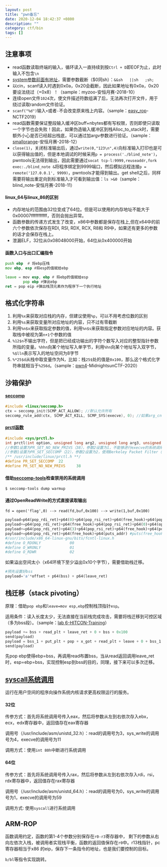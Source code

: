 ```yaml
---
layout: post
title: "pwn备忘"
date: 2020-12-04 18:42:37 +0800
description: ""
category: ctf/bin
tags: []
---
```


## 注意事项

- read函数读取终端的输入，循环读入一直持续到按`Ctrl + D`即EOF为止，此时输入不包含`\n`
- [system参数前面有地址](https://blog.csdn.net/qq_35429581/article/details/78231443)，需要参数截断（$0同sh）：`&&sh   ||sh   ;sh; `
- 以cin，scanf读入时遇到0x0a，0x20会截断，因此如果地址有0x0a，0x20要设法绕过（+0x8）！（sample：myzoo-安恒月赛-2018-10）
- 连续open文件`1024`次，使文件描述符数组满了后，无法再次打开文件，用于绕过读取random文件验证。
- `scanf("%d")`输入`+`或者`-`不会改变原来栈上内容。（sample：[easy_rop](http://ctf.njupt.edu.cn/298.htm)-NCTF2019）
- read函数需要保证整段输入缓冲区buff+nbytes都有写权限，否则即使只读取一个字节也会失败！因此，如果伪造输入缓冲区到栈Alloc_to_stack时，需要额外小心是否已经超出栈底，可以通过加argv参数进行验证。（sample：[smallorange](http://myhackerworld.top/2018/12/26/%E5%AE%89%E6%81%92%E6%9D%AF12%E6%9C%88%E6%9C%88%E8%B5%9B-pwn/)-安恒月赛-2018-12）
- `close(1)`，关闭标准输出后，通过`write(0,"123\n",4)`向标准输入打印也是可以获得输出值的，但是本地调试的时候采用`p = process('./blind_note')`，pwntools无法得到输出，因此需要通过`socat tcp-l:9999,reuseaddr,fork exec:./blind_note &`将程序绑定到9999端口，然后模拟远程连接`p = remote('127.0.0.1', 9999)`，pwntools才能得到输出。get shell之后，同样需要将输出重定向到标准输入才可看到输出值：`ls >&0`（sample：blind_note-安恒月赛-2018-11）

#### linux_64与linux_86的区别

- 内存地址的范围由32位变成了64位。但是可以使用的内存地址不能大于0x00007fffffffffff，否则会抛出异常。
- 函数参数的传递方式发生了改变，x86中参数都是保存在栈上,但在x64中的前六个参数依次保存在RDI, RSI, RDX, RCX, R8和 R9中，如果还有更多的参数的话才会保存在栈上。
- 泄漏ELF，32位从0x08048000开始，64位从0x400000开始

#### 函数入口与出口汇编指令

```asm
push ebp  # 将ebp压栈
mov ebp, esp #将esp的值赋给ebp

leave = mov esp, ebp # 将ebp的值赋给esp
        pop ebp #弹出ebp
ret = pop eip #弹出栈顶元素作为程序下一个执行地址
```

## 格式化字符串

1. 利用`%x`来获取对应栈的内存，但建议使用`%p`，可以不用考虑位数的区别
2. 利用`%s`来获取变量所对应地址的内容，只不过有零截断
3. 利用`%n$x`来获取指定参数的值，利用`%n$s`来获取指定参数对应地址的内容。获取栈中被视为第`n+1`个参数的值
4. `%12$n`不输出字符，但是把已经成功输出的字符个数写入对应的整型指针参数所指的变量。`%hhn`向某个地址写入单字节，利用`%hn`向某个地址写入双字节，`%$lln`表示写入的地址空间为8字节
5. `%*25$d`从栈中取变量作为N，比如：栈`25$`处的值是`0x100`，那么这个格式化字符串就相当于`%256d`。（sample：[pwn4](http://taqini.space/2020/04/05/MidnightsunCTF-2020-pwn-pwn4)-MidnightsunCTF-2020）

## 沙箱保护

#### [seccomp](https://veritas501.space/2018/05/05/seccomp%E5%AD%A6%E4%B9%A0%E7%AC%94%E8%AE%B0/)

```c
#include <linux/seccomp.h>
ctx = seccomp_init(SCMP_ACT_ALLOW); //默认允许所有
seccomp_rule_add(ctx, SCMP_ACT_KILL, SCMP_SYS(execve), 0); //如果arg_cnt不为0,那arg_cnt表示后面限制的参数的个数,也就是只有调用execve,且参数满足要求时,才会拦截syscall.
```

#### [prctl函数](http://www.secwk.com/2019/09/20/6564/)

```c
#include <sys/prctl.h>
int prctl(int option, unsigned long arg2, unsigned long arg3, unsigned long arg4, unsigned long arg5);
//参数1设置为PR_SET_NO_NEW_PRIVS（38），参数2设置为1，不能够进行execve的系统调用
//参数1设置为PR_SET_SECCOMP（22），参数2设置为2，使用Berkeley Packet Filter（BPF）设置seccomp沙箱规则
/** /usr/include/linux/prctl.h **/
#define PR_SET_SECCOMP  22
#define PR_SET_NO_NEW_PRIVS     38
```

#### 借助[seccomp-tools](https://github.com/david942j/seccomp-tools)检查禁用的系统调用

```shell
$ seccomp-tools dump warmup
```

#### 通过OpenReadWrite的方式直接读取输出

`fd = open('flag',0) --> read(fd,buf,0x100) --> write(1,buf,0x100)`

```python
payload=p64(pop_rdi_ret)+p64(0)+p64(pop_rsi_ret)+p64(free_hook)+p64(pop_rdx_ret)+p64(4)+p64(read_addr) #read(0, free_hook, 4)，没开pie保护可选用bss，开启所有保护时，借助free_hook作为输入输出缓冲区
payload+=p64(pop_rdi_ret)+p64(free_hook)+p64(pop_rsi_ret)+p64(0)+p64(open_addr) #open(free_hook, O_RDONLY)
payload+=p64(pop_rdi_ret)+p64(3)+p64(pop_rsi_ret)+p64(free_hook)+p64(pop_rdx_ret)+p64(0x30)+p64(read_addr) #read(3, free_hook, 0x30)，从fd=3(默认0/1/2是STDIN/OUT/ERR，文件指针从3开始)读0x30个字节到free_hook缓冲区
payload+=p64(pop_rdi_ret)+p64(free_hook)+p64(puts_addr) #puts(free_hook)输出
#/usr/include/x86_64-linux-gnu/bits/fcntl-linux.h
#define O_RDONLY             00
#define O_WRONLY             01
#define O_RDWR               02
```

如果溢出空间太小（x64环境下至少溢出0x10个字节），需要借助栈迁移。

```python
#预先设置好bss
payload='a'*offset + p64(bss) + p64(leave_ret)
```


## 栈迁移（stack pivoting）

原理：借助`pop ebp`和`leave=mov esp,ebp`控制栈顶指针`esp`。

适用条件：读入长度太少，无法直接在当前栈完成攻击，需要将栈迁移到可控区域（多为bss段）。（sample：[lab 6-HITCON-Training](https://zhuanlan.zhihu.com/p/113588287)）

```python
payload += bss + read_plt + leave_ret + 0 + bss + 0x100
send(payload)
payload = bss_1 + put_plt + pop + x_got + read_plt + leave + 0 + bss_1 + 0x100
send(payload)
```

先pop ebp使得ebp=bss，再调用read布置bss，当从read返回调用leave_ret时，esp=ebp=bss，实现控制esp到bss的目的，同理，接下来可以多次迁移。

## [syscall系统调用](https://blog.csdn.net/qq_38154820/article/details/106330212)

运行在用户空间的程序向操作系统内核请求更高权限运行的服务。

#### 32位

传参方式：首先将系统调用号传入eax，然后将参数从左到右依次存入ebx，ecx，edx寄存器中，返回值存在eax寄存器

调用号（/usr/include/asm/unistd_32.h）：read的调用号为3，sys_write的调用号为4，execve的调用号为11

调用方式：使用`int 80h`中断进行系统调用

#### 64位

传参方式：首先将系统调用号传入rax，然后将参数从左到右依次存入rdi，rsi，rdx寄存器中，返回值存在rax寄存器

调用号（/usr/include/asm/unistd_64.h）：read的调用号为0，sys_write的调用号为1，execve的调用号为59

调用方式: 使用`syscall`进行系统调用

## ARM-ROP

函数调用约定，函数的第1-4个参数分别保存在`r0-r3`寄存器中， 剩下的参数从右向左依次入栈，被调用者实现栈平衡，函数的返回值保存在`r0`中。r13栈指针，pc寄存器相当于x86 的eip，保存下一条指令的地址，也是我们要控制的目标。

`b/bl`等指令实现跳转。